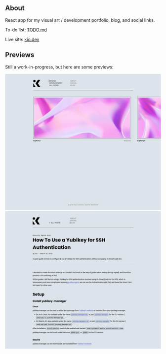 ## About

React app for my visual art / development portfolio, blog, and social links.

To-do list: <a href="TODO.md">TODO.md</a>

Live site: <a href="https://kio.dev/">kio.dev</a>

## Previews

Still a work-in-progress, but here are some previews:

<img src="./.github/img/home.jpg" width="750px" alt="Screenshot of website homepage" />

<img src="./.github/img/post.jpg" width="750px" alt="Screenshot of blog post" />
